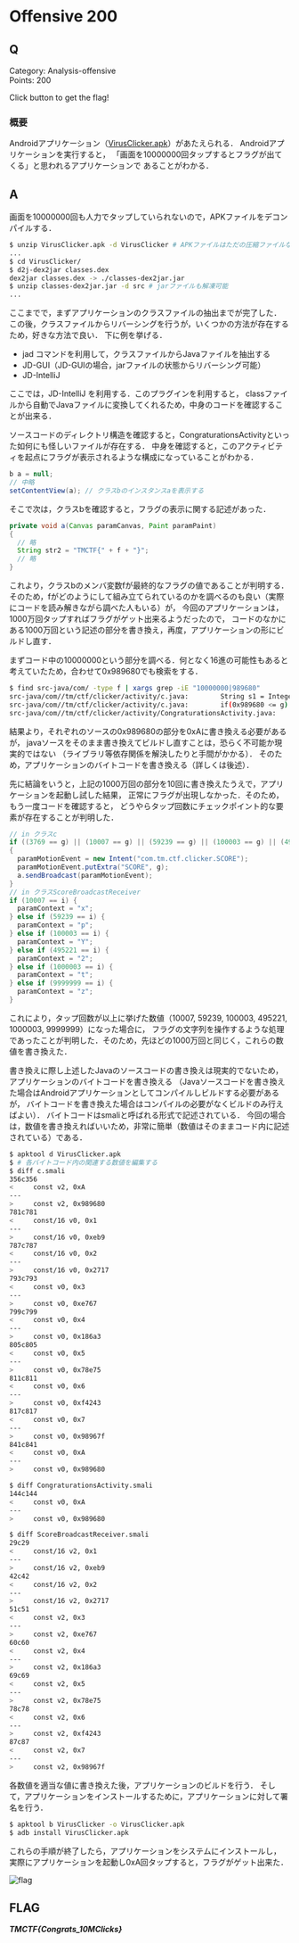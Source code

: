 # Offensive 200
## Q
Category: Analysis-offensive  
Points: 200

Click button to get the flag!

### 概要
Androidアプリケーション（[VirusClicker.apk](https://github.com/asakasa/ctfs/blob/master/TMCTF2015/data/VirusClicker.apk)）があたえられる．
Androidアプリケーションを実行すると，
「画面を10000000回タップするとフラグが出てくる」と思われるアプリケーションで
あることがわかる．

## A
画面を10000000回も人力でタップしていられないので，APKファイルをデコンパイルする．
```Bash
$ unzip VirusClicker.apk -d VirusClicker # APKファイルはただの圧縮ファイルなので，解凍可能
...
$ cd VirusClicker/
$ d2j-dex2jar classes.dex
dex2jar classes.dex -> ./classes-dex2jar.jar
$ unzip classes-dex2jar.jar -d src # jarファイルも解凍可能
...
```

ここまでで，まずアプリケーションのクラスファイルの抽出までが完了した．  
この後，クラスファイルからリバーシングを行うが，いくつかの方法が存在するため，好きな方法で良い．
下に例を挙げる．

- jad コマンドを利用して，クラスファイルからJavaファイルを抽出する
- JD-GUI（JD-GUIの場合，jarファイルの状態からリバーシング可能）
- JD-IntelliJ

ここでは，JD-IntelliJ を利用する．このプラグインを利用すると，
classファイルから自動でJavaファイルに変換してくれるため，中身のコードを確認することが出来る．

ソースコードのディレクトリ構造を確認すると，CongraturationsActivityといった如何にも怪しいファイルが存在する．
中身を確認すると，このアクティビティを起点にフラグが表示されるような構成になっていることがわかる．
```Java
b a = null;
// 中略
setContentView(a); // クラスbのインスタンスaを表示する
```

そこで次は，クラスbを確認すると，フラグの表示に関する記述があった．
```Java
private void a(Canvas paramCanvas, Paint paramPaint)
{
  // 略
  String str2 = "TMCTF{" + f + "}";
  // 略
}
```

これより，クラスbのメンバ変数fが最終的なフラグの値であることが判明する．
そのため，fがどのようにして組み立てられているのかを調べるのも良い（実際にコードを読み解きながら調べた人もいる）が，
今回のアプリケーションは，1000万回タップすればフラグがゲット出来るようだったので，
コードのなかにある1000万回という記述の部分を書き換え，再度，アプリケーションの形にビルドし直す．

まずコード中の10000000という部分を調べる．何となく16進の可能性もあると考えていたため，合わせて0x989680でも検索をする．
```Bash
$ find src-java/com/ -type f | xargs grep -iE "10000000|989680"
src-java/com//tm/ctf/clicker/activity/c.java:        String s1 = Integer.toString(0x989680);
src-java/com//tm/ctf/clicker/activity/c.java:        if(0x989680 <= g)
src-java/com//tm/ctf/clicker/activity/CongraturationsActivity.java:        if(0x989680 != com.tm.ctf.clicker.a.a.c())
```
結果より，それぞれのソースの0x989680の部分を0xAに書き換える必要があるが，
javaソースをそのまま書き換えてビルドし直すことは，恐らく不可能か現実的ではない
（ライブラリ等依存関係を解決したりと手間がかかる）．
そのため，アプリケーションのバイトコードを書き換える（詳しくは後述）．

先に結論をいうと，上記の1000万回の部分を10回に書き換えたうえで，アプリケーションを起動し試した結果，
正常にフラグが出現しなかった．そのため，もう一度コードを確認すると，
どうやらタップ回数にチェックポイント的な要素が存在することが判明した．
```Java
// in クラスc
if ((3769 == g) || (10007 == g) || (59239 == g) || (100003 == g) || (495221 == g) || (1000003 == g) || (9999999 == g))
{
  paramMotionEvent = new Intent("com.tm.ctf.clicker.SCORE");
  paramMotionEvent.putExtra("SCORE", g);
  a.sendBroadcast(paramMotionEvent);
}
// in クラスScoreBroadcastReceiver
if (10007 == i) {
  paramContext = "x";
} else if (59239 == i) {
  paramContext = "p";
} else if (100003 == i) {
  paramContext = "Y";
} else if (495221 == i) {
  paramContext = "2";
} else if (1000003 == i) {
  paramContext = "t";
} else if (9999999 == i) {
  paramContext = "z";
}
```
これにより，タップ回数が以上に挙げた数値（10007, 59239, 100003, 495221, 1000003, 9999999）になった場合に，
フラグの文字列を操作するような処理であったことが判明した．そのため，先ほどの1000万回と同じく，これらの数値を書き換えた．

書き換えに際し上述したJavaのソースコードの書き換えは現実的でないため，アプリケーションのバイトコードを書き換える
（Javaソースコードを書き換えた場合はAndroidアプリケーションとしてコンパイルしビルドする必要があるが，
バイトコードを書き換えた場合はコンパイルの必要がなくビルドのみ行えばよい）．
バイトコードはsmaliと呼ばれる形式で記述されている．
今回の場合は，数値を書き換えればいいため，非常に簡単（数値はそのままコード内に記述されている）である．
```Bash
$ apktool d VirusClicker.apk
$ # 各バイトコード内の関連する数値を編集する
$ diff c.smali
356c356
<     const v2, 0xA
---
>     const v2, 0x989680
781c781
<     const/16 v0, 0x1
---
>     const/16 v0, 0xeb9
787c787
<     const/16 v0, 0x2
---
>     const/16 v0, 0x2717
793c793
<     const v0, 0x3
---
>     const v0, 0xe767
799c799
<     const v0, 0x4
---
>     const v0, 0x186a3
805c805
<     const v0, 0x5
---
>     const v0, 0x78e75
811c811
<     const v0, 0x6
---
>     const v0, 0xf4243
817c817
<     const v0, 0x7
---
>     const v0, 0x98967f
841c841
<     const v0, 0xA
---
>     const v0, 0x989680

$ diff CongraturationsActivity.smali
144c144
<     const v0, 0xA
---
>     const v0, 0x989680

$ diff ScoreBroadcastReceiver.smali
29c29
<     const/16 v2, 0x1
---
>     const/16 v2, 0xeb9
42c42
<     const/16 v2, 0x2
---
>     const/16 v2, 0x2717
51c51
<     const v2, 0x3
---
>     const v2, 0xe767
60c60
<     const v2, 0x4
---
>     const v2, 0x186a3
69c69
<     const v2, 0x5
---
>     const v2, 0x78e75
78c78
<     const v2, 0x6
---
>     const v2, 0xf4243
87c87
<     const v2, 0x7
---
>     const v2, 0x98967f

```

各数値を適当な値に書き換えた後，アプリケーションのビルドを行う．
そして，アプリケーションをインストールするために，アプリケーションに対して署名を行う．
```Bash
$ apktool b VirusClicker -o VirusClicker.apk
$ adb install VirusClicker.apk
```
これらの手順が終了したら，アプリケーションをシステムにインストールし，
実際にアプリケーションを起動し0xA回タップすると，フラグがゲット出来た．

![flag](https://github.com/asakasa/ctfs/blob/master/TMCTF2015/img/off200-flag.png)

## FLAG
***TMCTF{Congrats_10MClicks}***
